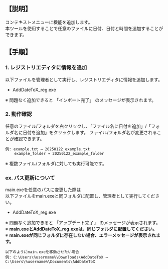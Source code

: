 ## 【説明】
コンテキストメニューに機能を追加します。  
本ツールを使用することで任意のファイルに日付、日付と時間を追加することができます。

## 【手順】
### 1. レジストリエディタに情報を追加
以下ファイルを管理者として実行し、レジストリエディタに情報を追加します。

- AddDateToX_reg.exe

※ 問題なく追加できると 「インポート完了」 のメッセージが表示されます。

### 2. 動作確認
任意のファイル/フォルダを右クリックし、「ファイル名に日付を追加」/「フォルダ名に日付を追加」をクリックします。
ファイル/フォルダ名が変更されることが確認できます。
```
例: example.txt → 20250122_example.txt
    example_folder → 20250122_example_folder
```

※ 複数ファイル/フォルダに対しても実行可能です。

### ex. パス更新について
main.exeを任意のパスに変更した際は  
以下ファイルをmain.exeと同フォルダに配置し、管理者として実行してください。

- AddDateToX_reg.exe

※ 問題なく追加できると 「アップデート完了」 のメッセージが表示されます。  
※ **main.exeとAddDateToX_reg.exeは、同じフォルダに配置してください。**  
※ **main.exeが同じフォルダに存在しない場合、エラーメッセージが表示されます。**
```
以下のようにmain.exeを移動させたい場合
例: C:\Users\%username%\Downloads\AddDateToX → C:\Users\%username%\Documents\AddDateToX
```

